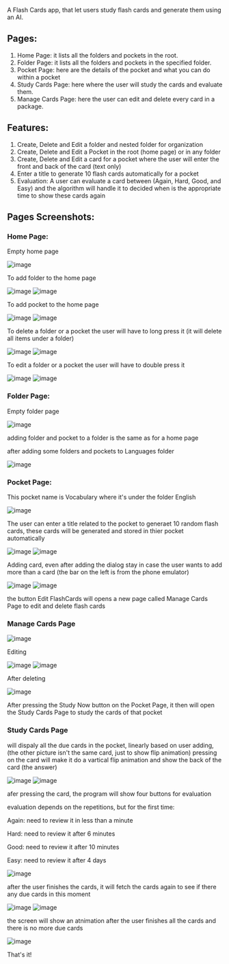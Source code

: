 A Flash Cards app, that let users study flash cards and generate them using an AI. 

## Pages:

1. Home Page: it lists all the folders and pockets in the root.
2. Folder Page: it lists all the folders and pockets in the specified folder.
3. Pocket Page: here are the details of the pocket and what you can do within a pocket
4. Study Cards Page: here where the user will study the cards and evaluate them.
5. Manage Cards Page: here the user can edit and delete every card in a package.

## Features:

1. Create, Delete and Edit a folder and nested folder for organization
2. Create, Delete and Edit a Pocket in the root (home page) or in any folder 
3. Create, Delete and Edit a card for a pocket where the user will enter the front and back of the card (text only) 
4. Enter a title to generate 10 flash cards automatically for a pocket 
5. Evaluation: A user can evaluate a card between (Again, Hard, Good, and Easy) and the algorithm will handle it to decided when is the appropriate time to show these cards again 

## Pages Screenshots:

### Home Page:

Empty home page

![image](https://github.com/user-attachments/assets/946da6d3-3bc8-4c36-a58e-427d94035dd2)

To add folder to the home page

![image](https://github.com/user-attachments/assets/e61563ab-ec4b-44e4-a833-5883669a2078)
![image](https://github.com/user-attachments/assets/1683703f-50bb-466d-8624-e7a0961a3f70)

To add pocket to the home page

![image](https://github.com/user-attachments/assets/c01fb51f-59e2-4d7b-8c69-60ef5dca35a7)
![image](https://github.com/user-attachments/assets/d9dc3740-1d48-43e9-b1a1-7b72a6911d50)

To delete a folder or a pocket the user will have to long press it (it will delete all items under a folder) 

![image](https://github.com/user-attachments/assets/7248d36d-5f74-4652-a6be-99db95960eb6)
![image](https://github.com/user-attachments/assets/9eebbac7-12bf-4dc0-9178-d6fdf8d8ce24)

To edit a folder or a pocket the user will have to double press it

![image](https://github.com/user-attachments/assets/3e403875-07ad-4e5c-a346-174c3d88cb5f)
![image](https://github.com/user-attachments/assets/41f7a8a7-e6c6-40c5-9a06-31e7efb40c4f)



### Folder Page: 

Empty folder page

![image](https://github.com/user-attachments/assets/19b260b2-58b5-4bda-9a2f-59a31677811d)

adding folder and pocket to a folder is the same as for a home page

after adding some folders and pockets to Languages folder

![image](https://github.com/user-attachments/assets/7b441b58-696a-4a3a-a085-a202d7ad3e76)


### Pocket Page: 

This pocket name is Vocabulary where it's under the folder English

![image](https://github.com/user-attachments/assets/9c35d93a-c42e-443f-b7e4-2eb121c8b01d)

The user can enter a title related to the pocket to generaet 10 random flash cards, these cards will be generated and stored in thier pocket automatically

![image](https://github.com/user-attachments/assets/0b2615cd-294d-4283-96de-c40b31f28b33)
![image](https://github.com/user-attachments/assets/599cea06-211e-4912-8d85-79ecf6c04ff3)

Adding card, even after adding the dialog stay in case the user wants to add more than a card (the bar on the left is from the phone emulator) 

![image](https://github.com/user-attachments/assets/27c3c96f-2922-49b5-91a9-e7c09acfb851)
![image](https://github.com/user-attachments/assets/46a5ca97-2686-49fd-8180-a0db5c52b906)


the button Edit FlashCards will opens a new page called Manage Cards Page to edit and delete flash cards

### Manage Cards Page
![image](https://github.com/user-attachments/assets/d0980a9e-eab6-4672-9e3e-66cf5d711c25)

Editing 

![image](https://github.com/user-attachments/assets/8a4550ab-75fd-4670-bc33-86a45e7c27ec)
![image](https://github.com/user-attachments/assets/ad65a76c-11b2-48d9-bbe9-606be9602778)


After deleting

![image](https://github.com/user-attachments/assets/16b1edbe-6dfe-4fb8-a806-df5c9325257b)

After pressing the Study Now button on the Pocket Page, it then will open the Study Cards Page to study the cards of that pocket 

### Study Cards Page 
will dispaly all the due cards in the pocket, linearly based on user adding, (the other picture isn't the same card, just to show flip animation)
pressing on the card will make it do a vartical flip animation and show the back of the card (the answer) 

![image](https://github.com/user-attachments/assets/3377d10b-835e-41c5-be1e-fc698f462aba)
![image](https://github.com/user-attachments/assets/83a89bd7-e168-4e32-888f-c75e1c29e53f)


afer pressing the card, the program will show four buttons for evaluation

evaluation depends on the repetitions, but for the first time: 

Again: need to review it in less than a minute 

Hard: need to review it after 6 minutes 

Good: need to review it after 10 minutes

Easy: need to review it after 4 days

![image](https://github.com/user-attachments/assets/f1766fa6-c992-4663-9d5f-292f3096b75f)

after the user finishes the cards, it will fetch the cards again to see if there any due cards in this moment 

![image](https://github.com/user-attachments/assets/1e83cc29-6d8c-432e-8754-30c50f46eac7)
![image](https://github.com/user-attachments/assets/53f511c2-d7a0-420e-989f-a43b6e6031e0)

the screen will show an atnimation after the user finishes all the cards and there is no more due cards

![image](https://github.com/user-attachments/assets/3f66e2b5-3255-4a6f-9a75-c6de4d53da95)

That's it! 
